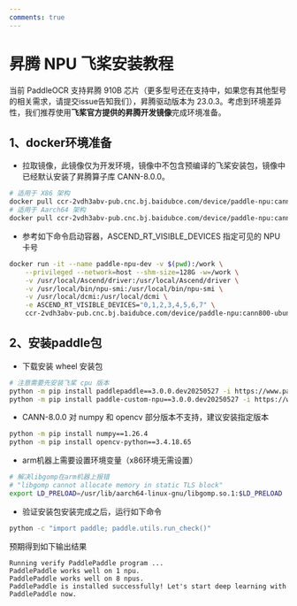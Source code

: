 ```yaml
---
comments: true
---
```


# 昇腾 NPU 飞桨安装教程

当前 PaddleOCR 支持昇腾 910B 芯片（更多型号还在支持中，如果您有其他型号的相关需求，请提交issue告知我们），昇腾驱动版本为 23.0.3。考虑到环境差异性，我们推荐使用<b>飞桨官方提供的昇腾开发镜像</b>完成环境准备。

## 1、docker环境准备
* 拉取镜像，此镜像仅为开发环境，镜像中不包含预编译的飞桨安装包，镜像中已经默认安装了昇腾算子库 CANN-8.0.0。
```bash
# 适用于 X86 架构
docker pull ccr-2vdh3abv-pub.cnc.bj.baidubce.com/device/paddle-npu:cann800-ubuntu20-npu-910b-base-x86_64-gcc84
# 适用于 Aarch64 架构
docker pull ccr-2vdh3abv-pub.cnc.bj.baidubce.com/device/paddle-npu:cann800-ubuntu20-npu-910b-base-aarch64-gcc84
```
* 参考如下命令启动容器，ASCEND_RT_VISIBLE_DEVICES 指定可见的 NPU 卡号
```bash
docker run -it --name paddle-npu-dev -v $(pwd):/work \
    --privileged --network=host --shm-size=128G -w=/work \
    -v /usr/local/Ascend/driver:/usr/local/Ascend/driver \
    -v /usr/local/bin/npu-smi:/usr/local/bin/npu-smi \
    -v /usr/local/dcmi:/usr/local/dcmi \
    -e ASCEND_RT_VISIBLE_DEVICES="0,1,2,3,4,5,6,7" \
    ccr-2vdh3abv-pub.cnc.bj.baidubce.com/device/paddle-npu:cann800-ubuntu20-npu-910b-base-$(uname -m)-gcc84 /bin/bash
```
## 2、安装paddle包
* 下载安装 wheel 安装包
```bash
# 注意需要先安装飞桨 cpu 版本
python -m pip install paddlepaddle==3.0.0.dev20250527 -i https://www.paddlepaddle.org.cn/packages/nightly/cpu
python -m pip install paddle-custom-npu==3.0.0.dev20250527 -i https://www.paddlepaddle.org.cn/packages/nightly/npu
```
* CANN-8.0.0 对 numpy 和 opencv 部分版本不支持，建议安装指定版本
```bash
python -m pip install numpy==1.26.4
python -m pip install opencv-python==3.4.18.65
```
* arm机器上需要设置环境变量（x86环境无需设置）
```bash
# 解决libgomp在arm机器上报错
# "libgomp cannot allocate memory in static TLS block"
export LD_PRELOAD=/usr/lib/aarch64-linux-gnu/libgomp.so.1:$LD_PRELOAD
```
* 验证安装包安装完成之后，运行如下命令
```bash
python -c "import paddle; paddle.utils.run_check()"
```
预期得到如下输出结果

```
Running verify PaddlePaddle program ...
PaddlePaddle works well on 1 npu.
PaddlePaddle works well on 8 npus.
PaddlePaddle is installed successfully! Let's start deep learning with PaddlePaddle now.
```
